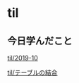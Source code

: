 # til

## 今日学んだこと

[til/2019\-10](https://github.com/tokiohamamatsu/til/blob/master/tir/2019-10.md/#17)

[til/テーブルの結合](https://github.com/tokiohamamatsu/til/blob/master/HTML/%E3%83%86%E3%83%BC%E3%83%96%E3%83%AB%E3%81%AE%E7%B5%90%E5%90%88.md)